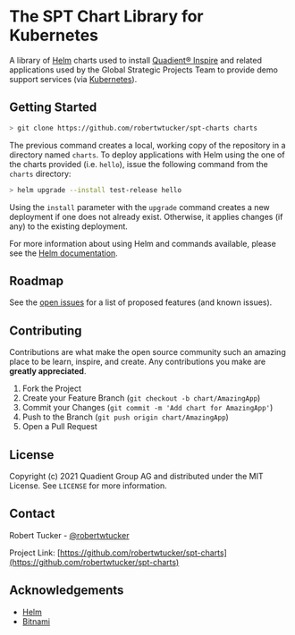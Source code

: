 # The SPT Chart Library for Kubernetes

A library of [Helm](https://helm.sh) charts used to install [Quadient®️ Inspire](https://www.quadient.com/intelligent-communication/customer-communications2) and related applications used by the Global Strategic Projects Team to provide demo support services (via [Kubernetes](https://kubernetes.io)).

## Getting Started

```bash
> git clone https://github.com/robertwtucker/spt-charts charts
```

The previous command creates a local, working copy of the repository in a directory named `charts`. To deploy applications with Helm using the one of the charts provided (i.e. `hello`), issue the following command from the `charts` directory:

```bash
> helm upgrade --install test-release hello
```

Using the `install` parameter with the `upgrade` command creates a new deployment if one does not already exist. Otherwise, it applies changes (if any) to the existing deployment.

For more information about using Helm and commands available, please see the [Helm documentation](https://helm.sh/docs/intro/using_helm/).

## Roadmap

See the [open issues](https://github.com/robertwtucker/spt-charts/issues) for a list of proposed features (and known issues).

## Contributing

Contributions are what make the open source community such an amazing place to be learn, inspire, and create. Any contributions you make are **greatly appreciated**.

1. Fork the Project
2. Create your Feature Branch (`git checkout -b chart/AmazingApp`)
3. Commit your Changes (`git commit -m 'Add chart for AmazingApp'`)
4. Push to the Branch (`git push origin chart/AmazingApp`)
5. Open a Pull Request

## License

Copyright (c) 2021 Quadient Group AG and distributed under the MIT License. See `LICENSE` for more information.

## Contact

Robert Tucker - [@robertwtucker](https://twitter.com/robertwtucker)

Project Link: [https://github.com/robertwtucker/spt-charts](https://github.com/robertwtucker/spt-charts)

## Acknowledgements

- [Helm](https://helm.sh)
- [Bitnami](https://bitnami.com/)
